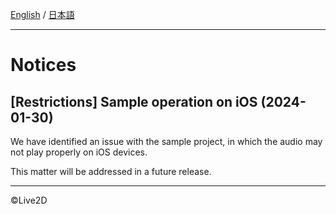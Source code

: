 [English](NOTICE.md) / [日本語](NOTICE.ja.md)

---

# Notices

## [Restrictions] Sample operation on iOS (2024-01-30)

We have identified an issue with the sample project, in which the audio may not play properly on iOS devices.

This matter will be addressed in a future release.


---

©Live2D
